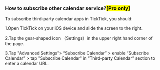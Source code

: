 ###  How to subscribe other calendar service?<mark>[Pro only]</mark>

To subscribe third-party calendar apps in TickTick, you should: 

1.Open TickTick on your iOS device and slide the screen to the right.

2.Tap the gear-shaped icon （Settings）in the upper right hand corner of the page.

3.Tap "Advanced Settings"> “Subscribe Calendar” > enable “Subscribe Calendar” > tap "Subscribe Calendar" in “Third-party Calendar” section to enter a calendar URL.


